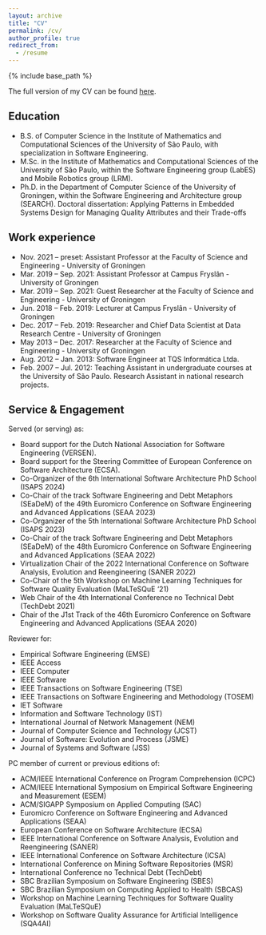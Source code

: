 ```yaml
---
layout: archive
title: "CV"
permalink: /cv/
author_profile: true
redirect_from:
  - /resume
---
```


{% include base_path %}

The full version of my CV can be found [here](http://feitosa-daniel.github.io/files/Feitosa-CV-Public.pdf).

Education
------
* B.S. of Computer Science in the Institute of Mathematics and Computational Sciences of the University of São Paulo, with specialization in Software Engineering.
* M.Sc. in the Institute of Mathematics and Computational Sciences of the University of São Paulo, within the Software Engineering group (LabES) and Mobile Robotics group (LRM).
* Ph.D. in the Department of Computer Science of the University of Groningen, within the Software Engineering and Architecture group (SEARCH). Doctoral dissertation: Applying Patterns in Embedded Systems Design for Managing Quality Attributes and their Trade-offs 

Work experience
------
* Nov. 2021 – preset: Assistant Professor at the Faculty of Science and Engineering - University of Groningen
* Mar. 2019 – Sep. 2021: Assistant Professor at Campus Fryslân - University of Groningen
* Mar. 2019 – Sep. 2021: Guest Researcher at the Faculty of Science and Engineering - University of Groningen
* Jun. 2018 – Feb. 2019: Lecturer at Campus Fryslân - University of Groningen
* Dec. 2017 – Feb. 2019: Researcher and Chief Data Scientist at Data Research Centre - University of Groningen
* May 2013 – Dec. 2017: Researcher at the Faculty of Science and Engineering - University of Groningen
* Aug. 2012 – Jan. 2013: Software Engineer at TQS Informática Ltda.
* Feb. 2007 – Jul. 2012: Teaching Assistant in undergraduate courses at the University of São Paulo. Research Assistant in national research projects.

Service & Engagement
------
Served (or serving) as:
* Board support for the Dutch National Association for Software Engineering (VERSEN).
* Board support for the Steering Committee of European Conference on Software Architecture (ECSA).
* Co-Organizer of the 6th International Software Architecture PhD School (ISAPS 2024)
* Co-Chair of the track Software Engineering and Debt Metaphors (SEaDeM) of the 49th Euromicro Conference on Software Engineering and Advanced Applications (SEAA 2023)
* Co-Organizer of the 5th International Software Architecture PhD School (ISAPS 2023)
* Co-Chair of the track Software Engineering and Debt Metaphors (SEaDeM) of the 48th Euromicro Conference on Software Engineering and Advanced Applications (SEAA 2022)
* Virtualization Chair of the 2022 International Conference on Software Analysis, Evolution and Reengineering (SANER 2022)
* Co-Chair of the 5th Workshop on Machine Learning Techniques for Software Quality Evaluation (MaLTeSQuE ‘21)
* Web Chair of the 4th International Conference no Technical Debt (TechDebt 2021)
* Chair of the J1st Track of the 46th Euromicro Conference on Software Engineering and Advanced Applications (SEAA 2020)

Reviewer for:
* Empirical Software Engineering (EMSE)
* IEEE Access
* IEEE Computer
* IEEE Software
* IEEE Transactions on Software Engineering (TSE)
* IEEE Transactions on Software Engineering and Methodology (TOSEM)
* IET Software
* Information and Software Technology (IST)
* International Journal of Network Management (NEM)
* Journal of Computer Science and Technology (JCST)
* Journal of Software: Evolution and Process (JSME)
* Journal of Systems and Software (JSS)

PC member of current or previous editions of:
* ACM/IEEE International Conference on Program Comprehension (ICPC)
* ACM/IEEE International Symposium on Empirical Software Engineering and Measurement (ESEM)
* ACM/SIGAPP Symposium on Applied Computing (SAC)
* Euromicro Conference on Software Engineering and Advanced Applications (SEAA)
* European Conference on Software Architecture (ECSA)
* IEEE International Conference on Software Analysis, Evolution and Reengineering (SANER)
* IEEE International Conference on Software Architecture (ICSA)
* International Conference on Mining Software Repositories (MSR)
* International Conference no Technical Debt (TechDebt)
* SBC Brazilian Symposium on Software Engineering (SBES)
* SBC Brazilian Symposium on Computing Applied to Health (SBCAS)
* Workshop on Machine Learning Techniques for Software Quality Evaluation (MaLTeSQuE)
* Workshop on Software Quality Assurance for Artificial Intelligence (SQA4AI)
